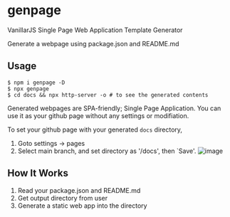 # genpage
VanillarJS Single Page Web Application Template Generator

Generate a webpage using package.json and README.md 

## Usage
```
$ npm i genpage -D
$ npx genpage
$ cd docs && npx http-server -o # to see the generated contents
```

Generated webpages are SPA-friendly; Single Page Application. 
You can use it as your github page without any settings or modifiation.

To set your github page with your generated `docs` directory,
1. Goto settings -> pages
2. Select main branch, and set directory as '/docs', then `Save'.
![image](https://user-images.githubusercontent.com/1437734/130330192-81adb6f3-4082-471c-ab69-80c8145592f2.png)


## How It Works
1. Read your package.json and README.md
2. Get output directory from user
3. Generate a static web app into the directory

